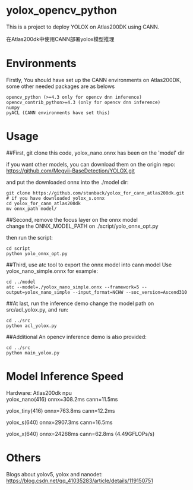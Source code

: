 # yolox_opencv_python
This is a project to deploy YOLOX on Atlas200DK using CANN.
  
在Atlas200dk中使用CANN部署yolox模型推理   
  
# Environments
Firstly, You should have set up the CANN environments on Atlas200DK,    
some other needed packages are as belows   
```
opencv_python (>=4.3 only for opencv dnn inference)  
opencv_contrib_python>=4.3 (only for opencv dnn inference) 
numpy
pyACL (CANN environments have set this)
```

# Usage
##First, git clone this code, yolox_nano.onnx has been on the 'model' dir    

if you want other models, you can download them on the origin repo: https://github.com/Megvii-BaseDetection/YOLOX.git   

and put the downloaded onnx into the ./model dir:   
```
git clone https://github.com/stunback/yolox_for_cann_atlas200dk.git
# if you have downloaded yolox_s.onnx
cd yolox_for_cann_atlas200dk
mv onnx_path model/
```

##Second, remove the focus layer on the onnx model    
change the ONNX_MODEL_PATH on  ./script/yolo_onnx_opt.py   

then run the script:    
```
cd script
python yolo_onnx_opt.py
```

##Third, use atc tool to export the onnx model into cann model
Use yolox_nano_simple.onnx for example:  
```
cd ../model
atc --model=./yolox_nano_simple.onnx --framework=5 --output=yolox_nano_simple --input_format=NCHW --soc_version=Ascend310
```

##At last, run the inference demo
change the model path on src/acl_yolox.py, and run:   
```
cd ../src
python acl_yolox.py 
```

##Additional
An opencv inference demo is also provided:    
```
cd ../src
python main_yolox.py
```

# Model Inference Speed
Hardware:      Atlas200dk npu    
yolox_nano(416)  onnx=308.2ms       cann=11.5ms    

yolox_tiny(416)    onnx=763.8ms       cann=12.2ms    

yolox_s(640)        onnx=2907.3ms     cann=16.5ms    

yolox_x(640)        onnx=24268ms      cann=62.8ms   (4.49GFLOPs/s)    

# Others
Blogs about yolov5, yolox and nanodet:  
https://blog.csdn.net/qq_41035283/article/details/119150751  